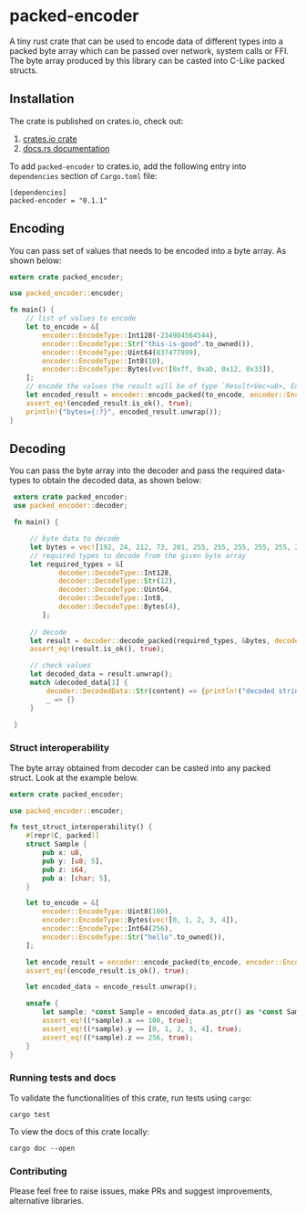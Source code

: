 # packed-encoder
A tiny rust crate that can be used to encode data of different types into a packed byte array which can be passed over network, system calls or FFI. The byte array produced by this library can be casted into C-Like packed structs.

## Installation
The crate is published on crates.io, check out:

1. [crates.io crate](https://crates.io/crates/packed-encoder)
2. [docs.rs documentation](https://docs.rs/packed-encoder/0.1.1/packed_encoder/)

To add `packed-encoder` to crates.io, add the following entry into `dependencies` section of `Cargo.toml` file:
```
[dependencies]
packed-encoder = "0.1.1"
```

## Encoding
You can pass set of values that needs to be encoded into a byte array. As shown below:
```rust
extern crate packed_encoder;

use packed_encoder::encoder;

fn main() {
    // list of values to encode
    let to_encode = &[
        encoder::EncodeType::Int128(-234984564544),
        encoder::EncodeType::Str("this-is-good".to_owned()),
        encoder::EncodeType::Uint64(837477899),
        encoder::EncodeType::Int8(10),
        encoder::EncodeType::Bytes(vec![0xff, 0xab, 0x12, 0x33]),
    ];
    // encode the values the result will be of type `Result<Vec<u8>, EncodeError>`
    let encoded_result = encoder::encode_packed(to_encode, encoder::EncodeOrder::Little);
    assert_eq!(encoded_result.is_ok(), true);
    println!("bytes={:?}", encoded_result.unwrap());
}
```

## Decoding
You can pass the byte array into the decoder and pass the required data-types to obtain the decoded data, as shown below:
```rust
 extern crate packed_encoder;
 use packed_encoder::decoder;

 fn main() {

     // byte data to decode
     let bytes = vec![192, 24, 212, 73, 201, 255, 255, 255, 255, 255, 255, 255, 255, 255, 255, 255, 116, 104, 105, 115, 45, 105, 115, 45, 103, 111, 111, 100, 11, 230, 234, 49, 0, 0, 0, 0, 10, 255, 171, 18, 51];
     // required types to decode from the given byte array
     let required_types = &[
            decoder::DecodeType::Int128,
            decoder::DecodeType::Str(12),
            decoder::DecodeType::Uint64,
            decoder::DecodeType::Int8,
            decoder::DecodeType::Bytes(4),
        ];
     
     // decode
     let result = decoder::decode_packed(required_types, &bytes, decoder::DecodeOrder::Little);
     assert_eq!(result.is_ok(), true);

     // check values
     let decoded_data = result.unwrap();
     match &decoded_data[1] {
         decoder::DecodedData::Str(content) => {println!("decoded string at position 1: {}", content)},
         _ => {}
     }

 }
```

### Struct interoperability
The byte array obtained from decoder can be casted into any packed struct. Look at the example below.
```rust
extern crate packed_encoder;

use packed_encoder::encoder;

fn test_struct_interoperability() {
    #[repr(C, packed)]
    struct Sample {
        pub x: u8,
        pub y: [u8; 5],
        pub z: i64,
        pub a: [char; 5],
    }

    let to_encode = &[
        encoder::EncodeType::Uint8(100),
        encoder::EncodeType::Bytes(vec![0, 1, 2, 3, 4]),
        encoder::EncodeType::Int64(256),
        encoder::EncodeType::Str("hello".to_owned()),
    ];

    let encode_result = encoder::encode_packed(to_encode, encoder::EncodeOrder::Little);
    assert_eq!(encode_result.is_ok(), true);

    let encoded_data = encode_result.unwrap();

    unsafe {
        let sample: *const Sample = encoded_data.as_ptr() as *const Sample;
        assert_eq!((*sample).x == 100, true);
        assert_eq!((*sample).y == [0, 1, 2, 3, 4], true);
        assert_eq!((*sample).z == 256, true);
    }
}
```

### Running tests and docs
To validate the functionalities of this crate, run tests using `cargo`:
```
cargo test
```

To view the docs of this crate locally:
```
cargo doc --open
```

### Contributing
Please feel free to raise issues, make PRs and suggest improvements, alternative libraries.